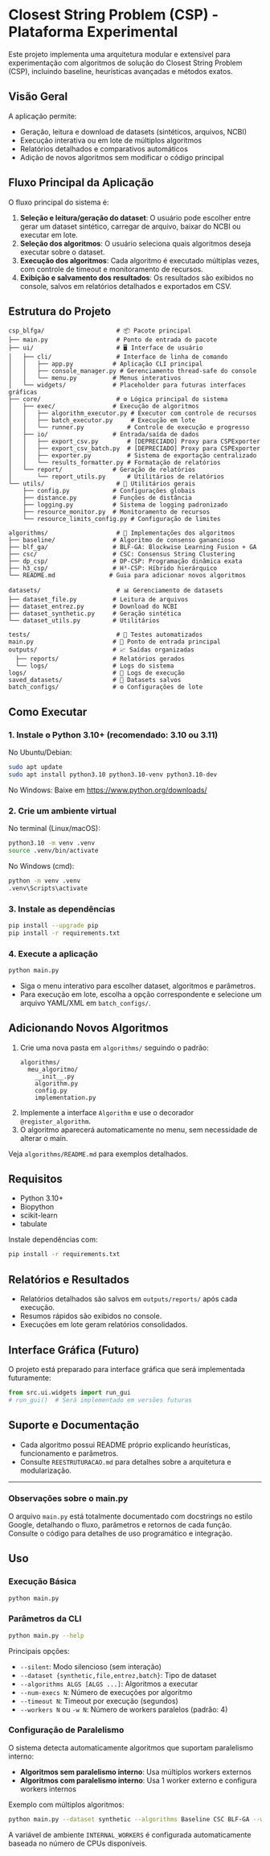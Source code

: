 # Closest String Problem (CSP) - Plataforma Experimental

Este projeto implementa uma arquitetura modular e extensível para experimentação com algoritmos de solução do Closest String Problem (CSP), incluindo baseline, heurísticas avançadas e métodos exatos.

## Visão Geral

A aplicação permite:
- Geração, leitura e download de datasets (sintéticos, arquivos, NCBI)
- Execução interativa ou em lote de múltiplos algoritmos
- Relatórios detalhados e comparativos automáticos
- Adição de novos algoritmos sem modificar o código principal

## Fluxo Principal da Aplicação

O fluxo principal do sistema é:
1. **Seleção e leitura/geração do dataset**: O usuário pode escolher entre gerar um dataset sintético, carregar de arquivo, baixar do NCBI ou executar em lote.
2. **Seleção dos algoritmos**: O usuário seleciona quais algoritmos deseja executar sobre o dataset.
3. **Execução dos algoritmos**: Cada algoritmo é executado múltiplas vezes, com controle de timeout e monitoramento de recursos.
4. **Exibição e salvamento dos resultados**: Os resultados são exibidos no console, salvos em relatórios detalhados e exportados em CSV.

## Estrutura do Projeto

```
csp_blfga/                    # 📦 Pacote principal
├── main.py                   # Ponto de entrada do pacote
├── ui/                       # 🖥️ Interface de usuário
│   ├── cli/                  # Interface de linha de comando
│   │   ├── app.py           # Aplicação CLI principal
│   │   ├── console_manager.py # Gerenciamento thread-safe do console
│   │   └── menu.py          # Menus interativos
│   └── widgets/             # Placeholder para futuras interfaces gráficas
├── core/                     # ⚙️ Lógica principal do sistema
│   ├── exec/                # Execução de algoritmos
│   │   ├── algorithm_executor.py # Executor com controle de recursos
│   │   ├── batch_executor.py     # Execução em lote
│   │   └── runner.py            # Controle de execução e progresso
│   ├── io/                  # Entrada/saída de dados
│   │   ├── export_csv.py        # [DEPRECIADO] Proxy para CSPExporter
│   │   ├── export_csv_batch.py  # [DEPRECIADO] Proxy para CSPExporter
│   │   ├── exporter.py          # Sistema de exportação centralizado
│   │   └── results_formatter.py # Formatação de relatórios
│   └── report/              # Geração de relatórios
│       └── report_utils.py      # Utilitários de relatórios
└── utils/                    # 🔧 Utilitários gerais
    ├── config.py            # Configurações globais
    ├── distance.py          # Funções de distância
    ├── logging.py           # Sistema de logging padronizado
    ├── resource_monitor.py  # Monitoramento de recursos
    └── resource_limits_config.py # Configuração de limites

algorithms/                   # 🧬 Implementações dos algoritmos
├── baseline/                # Algoritmo de consenso ganancioso
├── blf_ga/                  # BLF-GA: Blockwise Learning Fusion + GA
├── csc/                     # CSC: Consensus String Clustering
├── dp_csp/                  # DP-CSP: Programação dinâmica exata
├── h3_csp/                  # H³-CSP: Híbrido hierárquico
└── README.md               # Guia para adicionar novos algoritmos

datasets/                     # 📊 Gerenciamento de datasets
├── dataset_file.py          # Leitura de arquivos
├── dataset_entrez.py        # Download do NCBI
├── dataset_synthetic.py     # Geração sintética
└── dataset_utils.py         # Utilitários

tests/                        # 🧪 Testes automatizados
main.py                      # 🚀 Ponto de entrada principal
outputs/                     # 📈 Saídas organizadas
  ├── reports/               # Relatórios gerados
  └── logs/                  # Logs do sistema
logs/                        # 📝 Logs de execução
saved_datasets/              # 💾 Datasets salvos
batch_configs/               # ⚙️ Configurações de lote
```

## Como Executar

### 1. Instale o Python 3.10+ (recomendado: 3.10 ou 3.11)

No Ubuntu/Debian:
```bash
sudo apt update
sudo apt install python3.10 python3.10-venv python3.10-dev
```
No Windows:
Baixe em https://www.python.org/downloads/

### 2. Crie um ambiente virtual

No terminal (Linux/macOS):
```bash
python3.10 -m venv .venv
source .venv/bin/activate
```
No Windows (cmd):
```cmd
python -m venv .venv
.venv\Scripts\activate
```

### 3. Instale as dependências

```bash
pip install --upgrade pip
pip install -r requirements.txt
```

### 4. Execute a aplicação

```bash
python main.py
```

- Siga o menu interativo para escolher dataset, algoritmos e parâmetros.
- Para execução em lote, escolha a opção correspondente e selecione um arquivo YAML/XML em `batch_configs/`.

## Adicionando Novos Algoritmos

1. Crie uma nova pasta em `algorithms/` seguindo o padrão:
    ```
    algorithms/
      meu_algoritmo/
        __init__.py
        algorithm.py
        config.py
        implementation.py
    ```
2. Implemente a interface `Algorithm` e use o decorador `@register_algorithm`.
3. O algoritmo aparecerá automaticamente no menu, sem necessidade de alterar o main.

Veja `algorithms/README.md` para exemplos detalhados.

## Requisitos

- Python 3.10+
- Biopython
- scikit-learn
- tabulate

Instale dependências com:
```bash
pip install -r requirements.txt
```

## Relatórios e Resultados

- Relatórios detalhados são salvos em `outputs/reports/` após cada execução.
- Resumos rápidos são exibidos no console.
- Execuções em lote geram relatórios consolidados.

## Interface Gráfica (Futuro)

O projeto está preparado para interface gráfica que será implementada futuramente:

```python
from src.ui.widgets import run_gui
# run_gui()  # Será implementado em versões futuras
```

## Suporte e Documentação

- Cada algoritmo possui README próprio explicando heurísticas, funcionamento e parâmetros.
- Consulte `REESTRUTURACAO.md` para detalhes sobre a arquitetura e modularização.

---

### Observações sobre o main.py

O arquivo `main.py` está totalmente documentado com docstrings no estilo Google, detalhando o fluxo, parâmetros e retornos de cada função. Consulte o código para detalhes de uso programático e integração.

## Uso

### Execução Básica

```bash
python main.py
```

### Parâmetros da CLI

```bash
python main.py --help
```

Principais opções:
- `--silent`: Modo silencioso (sem interação)
- `--dataset {synthetic,file,entrez,batch}`: Tipo de dataset
- `--algorithms ALGS [ALGS ...]`: Algoritmos a executar
- `--num-execs N`: Número de execuções por algoritmo
- `--timeout N`: Timeout por execução (segundos)
- `--workers N` ou `-w N`: Número de workers paralelos (padrão: 4)

### Configuração de Paralelismo

O sistema detecta automaticamente algoritmos que suportam paralelismo interno:
- **Algoritmos sem paralelismo interno**: Usa múltiplos workers externos
- **Algoritmos com paralelismo interno**: Usa 1 worker externo e configura workers internos

Exemplo com múltiplos algoritmos:
```bash
python main.py --dataset synthetic --algorithms Baseline CSC BLF-GA --workers 4
```

A variável de ambiente `INTERNAL_WORKERS` é configurada automaticamente baseada no número de CPUs disponíveis.
